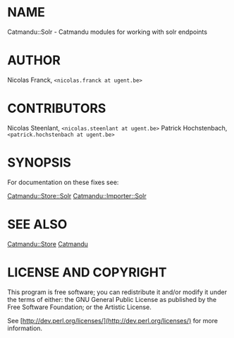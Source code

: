 # NAME

Catmandu::Solr - Catmandu modules for working with solr endpoints

# AUTHOR

Nicolas Franck, `<nicolas.franck at ugent.be>`

# CONTRIBUTORS

Nicolas Steenlant, `<nicolas.steenlant at ugent.be>`
Patrick Hochstenbach, `<patrick.hochstenbach at ugent.be>`

# SYNOPSIS

For documentation on these fixes see:

[Catmandu::Store::Solr](https://metacpan.org/pod/Catmandu::Store::Solr)
[Catmandu::Importer::Solr](https://metacpan.org/pod/Catmandu::Importer::Solr)

# SEE ALSO

[Catmandu::Store](https://metacpan.org/pod/Catmandu::Store)
[Catmandu](https://metacpan.org/pod/Catmandu)

# LICENSE AND COPYRIGHT

This program is free software; you can redistribute it and/or modify it
under the terms of either: the GNU General Public License as published
by the Free Software Foundation; or the Artistic License.

See [http://dev.perl.org/licenses/](http://dev.perl.org/licenses/) for more information.
